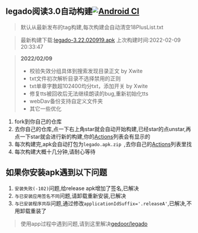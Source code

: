## legado阅读3.0自动构建[![Android CI](https://github.com/10bits/gedoor-Build/workflows/Android%20CI/badge.svg)](https://github.com/10bits/gedoor-Build/actions)

> 默认从最新发布的tag构建,每次构建会自动清空18PlusList.txt

> 最新构建下载:[legado-3.22.020919.apk](https://github.com/rainard/gedoor-Build/releases/download/legado-3.22.020919/legado-3.22.020919.apk) 上次构建时间:2022-02-09 20:33:47
<!--start-->
> **2022/02/09**
> 
> * 校验失效分组具体到搜索发现目录正文 by Xwite
> * txt文件初次解析目录不选择禁用的正则
> * txt单章字数超102400均分txt，添加开关 by Xwite
> * 修复tts被回收后无法继续朗读的bug,重新初始化tts
> * webDav备份支持自定义文件夹
> * 其它一些优化
<!--end-->
  
1. fork到你自己的仓库
2. 去你自己的仓库,点一下右上角star就会自动开始构建,已经star的点unstar,再点一下star就会进行新的构建,你的[Actions](https://github.com/10bits/gedoor-Build/actions)列表会有显示的
3. 每次构建完,apk会自动打包为`legado.apk.zip
`,去你自己的[Actions](https://github.com/10bits/gedoor-Build/actions)列表里找
4. 每次构建大概十几分钟,请耐心等待

## 如果你安装apk遇到以下问题

1. `安装失败(-102)`问题,给release apk增加了签名,已解决
2. `与已安装应用签名不同`问题,请卸载重新安装,已解决
3. `与已安装程序共存`问题,通过修改`applicationIdSuffix='.releaseA'`,已解决,不用卸载重装了
> 使用app过程中遇到问题,请到这里解决[gedoor/legado](https://github.com/gedoor/legado/issues)

